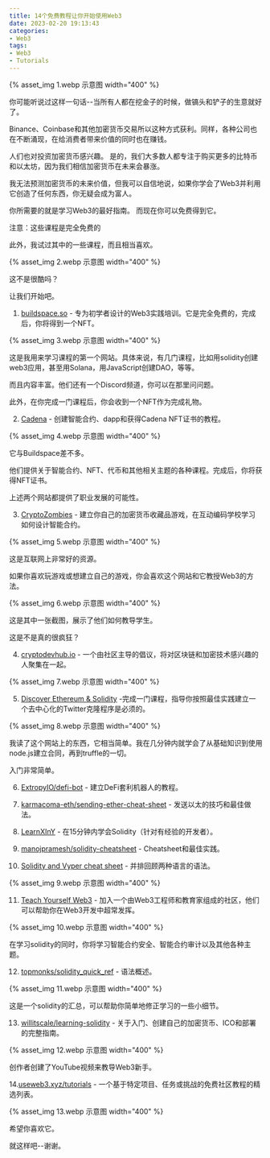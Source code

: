 ```yaml
---
title: 14个免费教程让你开始使用Web3
date: 2023-02-20 19:13:43
categories:
- Web3
tags:
- Web3
- Tutorials
---
```


{% asset_img 1.webp 示意图 width="400" %}

你可能听说过这样一句话--当所有人都在挖金子的时候，做镐头和铲子的生意就好了。

Binance、Coinbase和其他加密货币交易所以这种方式获利。同样，各种公司也在不断涌现，在给消费者带来价值的同时也在赚钱。

人们也对投资加密货币感兴趣。
是的，我们大多数人都专注于购买更多的比特币和以太坊，因为我们相信加密货币在未来会暴涨。

<!--more-->

我无法预测加密货币的未来价值，但我可以自信地说，如果你学会了Web3并利用它创造了任何东西，你无疑会成为富人。

你所需要的就是学习Web3的最好指南。 而现在你可以免费得到它。

注意：这些课程是完全免费的

此外，我试过其中的一些课程，而且相当喜欢。

{% asset_img 2.webp 示意图 width="400" %}

这不是很酷吗？

让我们开始吧。

1. [buildspace.so](https://buildspace.so/) - 专为初学者设计的Web3实践培训。它是完全免费的，完成后，你将得到一个NFT。

{% asset_img 3.webp 示意图 width="400" %}

这是我用来学习课程的第一个网站。具体来说，有几门课程，比如用solidity创建web3应用，甚至用Solana，用JavaScript创建DAO，等等。

而且内容丰富。他们还有一个Discord频道，你可以在那里问问题。

此外，在你完成一门课程后，你会收到一个NFT作为完成礼物。

2. [Cadena](https://cadena.dev/) - 创建智能合约、dapp和获得Cadena NFT证书的教程。

{% asset_img 4.webp 示意图 width="400" %}

它与Buildspace差不多。

他们提供关于智能合约、NFT、代币和其他相关主题的各种课程。完成后，你将获得NFT证书。

上述两个网站都提供了职业发展的可能性。

3. [CryptoZombies](https://cryptozombies.io/) - 建立你自己的加密货币收藏品游戏，在互动编码学校学习如何设计智能合约。

{% asset_img 5.webp 示意图 width="400" %}

这是互联网上非常好的资源。

如果你喜欢玩游戏或想建立自己的游戏，你会喜欢这个网站和它教授Web3的方法。

{% asset_img 6.webp 示意图 width="400" %}

这是其中一张截图，展示了他们如何教导学生。

这是不是真的很疯狂？

4. [cryptodevhub.io](https://cryptodevhub.io/) - 一个由社区主导的倡议，将对区块链和加密技术感兴趣的人聚集在一起。

{% asset_img 7.webp 示意图 width="400" %}

5. [Discover Ethereum & Solidity](https://www.ludu.co/course/ethereum) -完成一门课程，指导你按照最佳实践建立一个去中心化的Twitter克隆程序是必须的。

{% asset_img 8.webp 示意图 width="400" %}

我读了这个网站上的东西，它相当简单。我在几分钟内就学会了从基础知识到使用node.js建立合同，再到truffle的一切。

入门非常简单。

6. [ExtropyIO/defi-bot](https://github.com/ExtropyIO/defi-bot) - 建立DeFi套利机器人的教程。

7. [karmacoma-eth/sending-ether-cheat-sheet](https://gist.github.com/karmacoma-eth/4f206a46dedc6da6808c1ccdef3262d0) - 发送以太的技巧和最佳做法。

8. [LearnXInY](https://learnxinyminutes.com/docs/solidity/) - 在15分钟内学会Solidity（针对有经验的开发者）。

9. [manojpramesh/solidity-cheatsheet](https://github.com/manojpramesh/solidity-cheatsheet) - Cheatsheet和最佳实践。

10. [Solidity and Vyper cheat sheet](https://reference.auditless.com/cheatsheet) - 并排回顾两种语言的语法。

{% asset_img 9.webp 示意图 width="400" %}

11. [Teach Yourself Web3](https://www.teachyourselfweb3.com/) - 加入一个由Web3工程师和教育家组成的社区，他们可以帮助你在Web3开发中超常发挥。

{% asset_img 10.webp 示意图 width="400" %}

在学习solidity的同时，你将学习智能合约安全、智能合约审计以及其他各种主题。

12. [topmonks/solidity_quick_ref](https://topmonks.github.io/solidity_quick_ref/) - 语法概述。

{% asset_img 11.webp 示意图 width="400" %}

这是一个solidity的汇总，可以帮助你简单地修正学习的一些小细节。

13. [willitscale/learning-solidity](https://github.com/willitscale/learning-solidity) - 关于入门、创建自己的加密货币、ICO和部署的完整指南。

{% asset_img 12.webp 示意图 width="400" %}

创作者创建了YouTube视频来教导Web3新手。

14.[useweb3.xyz/tutorials]() - 一个基于特定项目、任务或挑战的免费社区教程的精选列表。

{% asset_img 13.webp 示意图 width="400" %}

希望你喜欢它。

就这样吧--谢谢。

<!-- https://javascript.plainenglish.io/14-insanely-free-web3-tutorials-youll-ever-find-on-the-internet-no-bs-7e07e8690ced -->